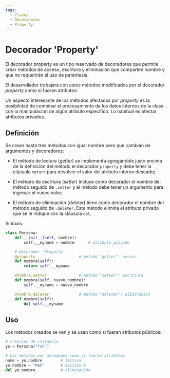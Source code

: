 ```yaml
---
tags:
  - Clases
  - Decoradores
  - Property 
---
```




# Decorador 'Property'

El decorador *property* es un tipo reservado de decoradores que permite crear métodos de acceso, escritura y eliminación que comparten nombre y que no requerirán el uso de paréntesis.

El desarrollador trabajará con estos métodos modificados 
por el decorador *property*
como si fueran atributos.

<!-- 
[Más sobre los decoradores (genérico)](decoradores.md) 
-->

Un aspecto interesante de los métodos afectados por *property* es la posibilidad de combinar el procesamiento de los datos internos de la clase con la manipulación de algún atributo específico. 
Lo habitual es afectar atributos privados.


## Definición


Se crean hasta tres métodos con igual nombre
pero que cambian de argumentos y decoradores:

- El método de lectura 
(*getter*) 
se implementa agregándole justo encima de la definición del método el decorador `property` 
y debe tener la cláusula `return`
para devolver el valor del atributo interno deseado;

- El método de escritura 
(*setter*)
incluye como decorador el nombre del método seguido de `.setter` 
y el método debe tener un argumento para ingresar el nuevo valor;

- El método de eliminación
(*deleter*) 
tiene como decorador el nombre del método seguido de `.deleter`. 
Este método elimina el atributo privado que se le indique con la cláusula `del`.

Sintaxis:

```python  title="Métodos 'Property' - Definición"
class Persona:
    def __init__(self, nombre):
        self.__myname = nombre      # atributo privado

    # Decorador 'Property'
    @property                   # metodo "getter": acceso
    def nombre(self):               
        return self.__myname        

    @nombre.setter              # metodo "setter": escritura
    def nombre(self, nuevo_nombre):     
        self.__myname = nuevo_nombre   

    @nombre.deleter             # metodo "deleter": eliminacion
    def nombre(self):                   
        del self.__myname
```

## Uso

Los métodos creados se ven y se usan como si fueran atributos públicos:

```python title="Métodos 'Property' - Uso" hl_lines="5-7"
# creacion de instancia
yo = Persona("Yoh")

# Los métodos son accedidos como si fueran atributos
name = yo.nombre        # lectura
yo.nombre = "Meh"       # escritura
del yo.nombre           # eliminación
```




